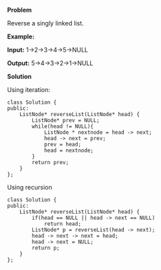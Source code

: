 **Problem**

Reverse a singly linked list.

**Example:**

**Input:** 1->2->3->4->5->NULL

**Output:** 5->4->3->2->1->NULL

**Solution**

Using iteration:
```
class Solution {
public:
    ListNode* reverseList(ListNode* head) {
        ListNode* prev = NULL;
        while(head != NULL){
            ListNode * nextnode = head -> next;
            head -> next = prev;
            prev = head;
            head = nextnode;
        }
        return prev;
    }
};
```
Using recursion
```
class Solution {
public:
    ListNode* reverseList(ListNode* head) {
        if(head == NULL || head -> next == NULL)
            return head;
        ListNode* p = reverseList(head -> next);
        head -> next -> next = head;
        head -> next = NULL;
        return p;
    }
};
```
<!--stackedit_data:
eyJoaXN0b3J5IjpbMTQ5NTg5MDU2MV19
-->